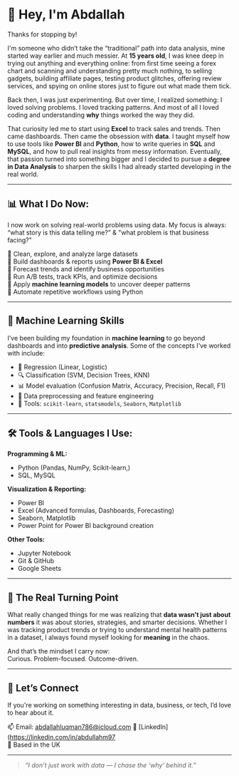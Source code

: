 # 👋 Hey, I'm Abdallah

Thanks for stopping by!

I'm someone who didn’t take the “traditional” path into data analysis, mine started way earlier and much messier. At **15 years old**, I was knee deep in trying out anything and everything online: from first time seeing a forex chart and scanning and understanding pretty much nothing, to selling gadgets, building affiliate pages, testing product glitches, offering review services, and spying on online stores just to figure out what made them tick.

Back then, I was just experimenting. But over time, I realized something: I loved solving problems. I loved tracking patterns. And most of all I loved coding and understanding **why** things worked the way they did.

That curiosity led me to start using **Excel** to track sales and trends. Then came dashboards. Then came the obsession with **data**. I taught myself how to use tools like **Power BI** and **Python**, how to write queries in **SQL** and **MySQL**, and how to pull real insights from messy information. Eventually, that passion turned into something bigger and I decided to pursue a **degree in Data Analysis** to sharpen the skills I had already started developing in the real world.

---

## 📊 What I Do Now:

I now work on solving real-world problems using data. My focus is always: “what story is this data telling me?” & "what problem is that business facing?"

🔹 Clean, explore, and analyze large datasets  
🔹 Build dashboards & reports using **Power BI & Excel**  
🔹 Forecast trends and identify business opportunities  
🔹 Run A/B tests, track KPIs, and optimize decisions  
🔹 Apply **machine learning models** to uncover deeper patterns  
🔹 Automate repetitive workflows using Python  

---

## 🧠 Machine Learning Skills

I’ve been building my foundation in **machine learning** to go beyond dashboards and into **predictive analysis**. Some of the concepts I’ve worked with include:

- 🧪 Regression (Linear, Logistic)  
- 🔍 Classification (SVM, Decision Trees, KNN)  
- 📊 Model evaluation (Confusion Matrix, Accuracy, Precision, Recall, F1)  
- 🧹 Data preprocessing and feature engineering  
- 🧠 Tools: `scikit-learn`, `statsmodels`, `Seaborn`, `Matplotlib`

---

## 🛠️ Tools & Languages I Use:

**Programming & ML:**  
- Python (Pandas, NumPy, Scikit-learn,)  
- SQL, MySQL  

**Visualization & Reporting:**  
- Power BI  
- Excel (Advanced formulas, Dashboards, Forecasting)  
- Seaborn, Matplotlib
- Power Point for Power BI background creation

**Other Tools:**  
- Jupyter Notebook  
- Git & GitHub  
- Google Sheets  

---

## 🔁 The Real Turning Point

What really changed things for me was realizing that **data wasn’t just about numbers** it was about stories, strategies, and smarter decisions. Whether I was tracking product trends or trying to understand mental health patterns in a dataset, I always found myself looking for **meaning** in the chaos.

And that’s the mindset I carry now:  
Curious. Problem-focused. Outcome-driven.

---

## 💬 Let’s Connect

If you're working on something interesting in data, business, or tech, I’d love to hear about it.

📫 Email: abdallahluqman786@icloud.com
🔗 [LinkedIn](https://linkedin.com/in/abdullahm97  
📍 Based in the UK

---

> _“I don’t just work with data — I chase the ‘why’ behind it.”_
